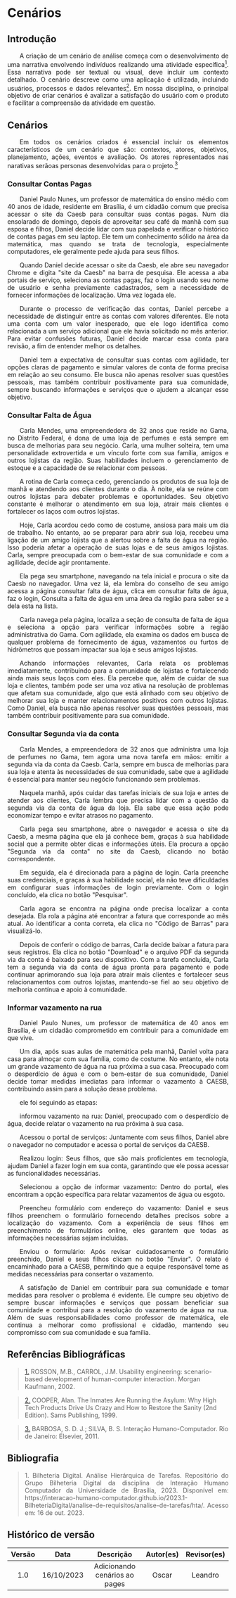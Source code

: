 # Cenários

## Introdução

<p align="justify">&emsp;&emsp;A criação de um cenário de análise começa com o desenvolvimento de uma narrativa envolvendo indivíduos realizando uma atividade específica<a href="#1"><sup>1</sup></a>. Essa narrativa pode ser textual ou visual, deve incluir um contexto detalhado. O cenário descreve como uma aplicação é utilizada, incluindo usuários, processos e dados relevantes<a href="#2"><sup>2</sup></a>. Em nossa disciplina, o principal objetivo de criar cenários é avalizar a satisfação do usuário com o produto e facilitar a compreensão da atividade em questão.</p>

## Cenários

<p align="justify">&emsp;&emsp;Em todos os cenários criados é essencial incluir os elementos característicos de um cenário que são: contextos,  atores, objetivos, planejamento, ações, eventos e avaliação. Os atores representados nas narativas serãoas personas desenvolvidas para o projeto.<a href="#3"><sup>3</sup></a></p>

### Consultar Contas Pagas
   <p align="justify">&emsp;&emsp;Daniel Paulo Nunes, um professor de matemática do ensino médio com 40 anos de idade, residente em Brasília, é um cidadão comum que precisa acessar o site da Caesb para consultar suas contas pagas. Num dia ensolarado de domingo, depois de aproveitar seu café da manhã com sua esposa e filhos, Daniel decide lidar com sua papelada e verificar o histórico de contas pagas em seu laptop. Ele tem um conhecimento sólido na área da matemática, mas quando se trata de tecnologia, especialmente computadores, ele geralmente pede ajuda para seus filhos.</p>


<p align="justify">&emsp;&emsp;Quando Daniel decide acessar o site da Caesb, ele abre seu navegador Chrome e digita "site da Caesb" na barra de pesquisa. Ele acessa a aba portais de serviço, seleciona as contas pagas, faz o login usando seu nome de usuário e senha previamente cadastrados, sem a necessidade de fornecer informações de localização. Uma vez logada ele.</p>

<p align="justify">&emsp;&emsp;Durante o processo de verificação das contas, Daniel percebe a necessidade de distinguir entre as contas com valores diferentes. Ele nota uma conta com um valor inesperado, que ele logo identifica como relacionada a um serviço adicional que ele havia solicitado no mês anterior. Para evitar confusões futuras, Daniel decide marcar essa conta para revisão, a fim de entender melhor os detalhes.</p>

<p align="justify">&emsp;&emsp;Daniel tem a expectativa de consultar suas contas com agilidade, ter opções claras de pagamento e simular valores de conta de forma precisa em relação ao seu consumo. Ele busca não apenas resolver suas questões pessoais, mas também contribuir positivamente para sua comunidade, sempre buscando informações e serviços que o ajudem a alcançar esse objetivo.</p>

### Consultar Falta de Água

<p align="justify">&emsp;&emsp;Carla Mendes, uma empreendedora de 32 anos que reside no Gama, no Distrito Federal, é dona de uma loja de perfumes e está sempre em busca de melhorias para seu negócio. Carla, uma mulher solteira, tem uma personalidade extrovertida e um vínculo forte com sua família, amigos e outros lojistas da região. Suas habilidades incluem o gerenciamento de estoque e a capacidade de se relacionar com pessoas.</p>

<p align="justify">&emsp;&emsp;A rotina de Carla começa cedo, gerenciando os produtos de sua loja de manhã e atendendo aos clientes durante o dia. À noite, ela se reúne com outros lojistas para debater problemas e oportunidades. Seu objetivo constante é melhorar o atendimento em sua loja, atrair mais clientes e fortalecer os laços com outros lojistas.</p>

<p align="justify">&emsp;&emsp;Hoje, Carla acordou cedo como de costume, ansiosa para mais um dia de trabalho. No entanto, ao se preparar para abrir sua loja, recebeu uma ligação de um amigo lojista que a alertou sobre a falta de água na região. Isso poderia afetar a operação de suas lojas e de seus amigos lojistas. Carla, sempre preocupada com o bem-estar de sua comunidade e com a agilidade, decide agir prontamente.</p>

<p align="justify">&emsp;&emsp;Ela pega seu smartphone, navegando na tela inicial e procura o site da Caesb no navegador. Uma vez lá, ela lembra do conselho de seu amigo acessa a página consultar falta de água, clica em consultar falta de água, faz o login, Consulta a falta de água em uma área da região para saber se a dela esta na lista.</p>

<p align="justify">&emsp;&emsp;Carla navega pela página, localiza a seção de consulta de falta de água e seleciona a opção para verificar informações sobre a região administrativa do Gama. Com agilidade, ela examina os dados em busca de qualquer problema de fornecimento de água, vazamentos ou furtos de hidrômetros que possam impactar sua loja e seus amigos lojistas.</p>

<p align="justify">&emsp;&emsp;Achando informações relevantes, Carla relata os problemas imediatamente, contribuindo para a comunidade de lojistas e fortalecendo ainda mais seus laços com eles. Ela percebe que, além de cuidar de sua loja e clientes, também pode ser uma voz ativa na resolução de problemas que afetam sua comunidade, algo que está alinhado com seu objetivo de melhorar sua loja e manter relacionamentos positivos com outros lojistas. Como Daniel, ela busca não apenas resolver suas questões pessoais, mas também contribuir positivamente para sua comunidade.</p>

### Consultar Segunda via da conta

<p align="justify">&emsp;&emsp;Carla Mendes, a empreendedora de 32 anos que administra uma loja de perfumes no Gama, tem agora uma nova tarefa em mãos: emitir a segunda via da conta da Caesb. Carla, sempre em busca de melhorias para sua loja e atenta às necessidades de sua comunidade, sabe que a agilidade é essencial para manter seu negócio funcionando sem problemas.</p>

<p align="justify">&emsp;&emsp;Naquela manhã, após cuidar das tarefas iniciais de sua loja e antes de atender aos clientes, Carla lembra que precisa lidar com a questão da segunda via da conta de água da loja. Ela sabe que essa ação pode economizar tempo e evitar atrasos no pagamento.</p>

<p align="justify">&emsp;&emsp;Carla pega seu smartphone, abre o navegador e acessa o site da Caesb, a mesma página que ela já conhece bem, graças à sua habilidade social que a permite obter dicas e informações úteis. Ela procura a opção "Segunda via da conta" no site da Caesb, clicando no botão correspondente.</p>

<p align="justify">&emsp;&emsp;Em seguida, ela é direcionada para a página de login. Carla preenche suas credenciais, e graças à sua habilidade social, ela não teve dificuldades em configurar suas informações de login previamente. Com o login concluído, ela clica no botão "Pesquisar".</p>

<p align="justify">&emsp;&emsp;Carla agora se encontra na página onde precisa localizar a conta desejada. Ela rola a página até encontrar a fatura que corresponde ao mês atual. Ao identificar a conta correta, ela clica no "Código de Barras" para visualizá-lo.</p>

<p align="justify">&emsp;&emsp;Depois de conferir o código de barras, Carla decide baixar a fatura para seus registros. Ela clica no botão "Download" e o arquivo PDF da segunda via da conta é baixado para seu dispositivo. Com a tarefa concluída, Carla tem a segunda via da conta de água pronta para pagamento e pode continuar aprimorando sua loja para atrair mais clientes e fortalecer seus relacionamentos com outros lojistas, mantendo-se fiel ao seu objetivo de melhoria contínua e apoio à comunidade.</p>

### Informar vazamento na rua
<p align="justify">&emsp;&emsp;Daniel Paulo Nunes, um professor de matemática de 40 anos em Brasília, é um cidadão comprometido em contribuir para a comunidade em que vive. </p>

<p align="justify">&emsp;&emsp;Um dia, após suas aulas de matemática pela manhã, Daniel volta para casa para almoçar com sua família, como de costume. No entanto, ele nota um grande vazamento de água na rua próxima a sua casa. Preocupado com o desperdício de água e com o bem-estar de sua comunidade, Daniel decide tomar medidas imediatas para informar o vazamento à CAESB, contribuindo assim para a solução desse problema.</p>


<p align="justify">&emsp;&emsp;ele foi seguindo as etapas:</p>

<p align="justify">&emsp;&emsp;informou vazamento na rua: Daniel, preocupado com o desperdício de água, decide relatar o vazamento na rua próxima à sua casa.</p>

<p align="justify">&emsp;&emsp;Acessou o portal de serviços: Juntamente com seus filhos, Daniel abre o navegador no computador e acessa o portal de serviços da CAESB.</p>

<p align="justify">&emsp;&emsp;Realizou login: Seus filhos, que são mais proficientes em tecnologia, ajudam Daniel a fazer login em sua conta, garantindo que ele possa acessar as funcionalidades necessárias.</p>

<p align="justify">&emsp;&emsp;Selecionou a opção de informar vazamento: Dentro do portal, eles encontram a opção específica para relatar vazamentos de água ou esgoto.</p>

<p align="justify">&emsp;&emsp;Preencheu formulário com endereço do vazamento: Daniel e seus filhos preenchem o formulário fornecendo detalhes precisos sobre a localização do vazamento. Com a experiência de seus filhos em preenchimento de formulários online, eles garantem que todas as informações necessárias sejam incluídas.</p>

<p align="justify">&emsp;&emsp;Enviou o formulário: Após revisar cuidadosamente o formulário preenchido, Daniel e seus filhos clicam no botão "Enviar". O relato é encaminhado para a CAESB, permitindo que a equipe responsável tome as medidas necessárias para consertar o vazamento.</p>

<p align="justify">&emsp;&emsp;A satisfação de Daniel em contribuir para sua comunidade e tomar medidas para resolver o problema é evidente. Ele cumpre seu objetivo de sempre buscar informações e serviços que possam beneficiar sua comunidade e contribui para a resolução do vazamento de água na rua. Além de suas responsabilidades como professor de matemática, ele continua a melhorar como profissional e cidadão, mantendo seu compromisso com sua comunidade e sua família.</p>


## Referências Bibliográficas

> <a id="1" href="#anchor_1">1.</a> ROSSON, M.B., CARROL, J.M. Usability engineering: scenario-based development of human-computer interaction. Morgan Kaufmann, 2002.

> <a id="2" href="#anchor_2">2.</a> COOPER, Alan. The Inmates Are Running the Asylum: Why High Tech Products Drive Us Crazy and How to Restore the Sanity (2nd Edition). Sams Publishing, 1999.

> <a id="3" href="#anchor_3">3.</a> BARBOSA, S. D. J.; SILVA, B. S. Interação Humano-Computador. Rio de Janeiro: Elsevier, 2011.


## Bibliografia

> <p id="4" align="justify">1. Bilheteria Digital. Análise Hierárquica de Tarefas. Repositório do Grupo Bilheteria Digital da disciplina de Interação Humano Computador da Universidade de Brasília, 2023. Disponível em: https://interacao-humano-computador.github.io/2023.1-BilheteriaDigital/analise-de-requisitos/analise-de-tarefas/hta/. Acesso em: 16 de out. 2023.</p>

## Histórico de versão


| Versão |    Data    |      Descrição       |  Autor(es) | Revisor(es) |
| :----: | :--------: | :------------------: | :-----: | :-----: |
|  1.0   | 16/10/2023 | Adicionando cenários ao pages | Oscar | Leandro |